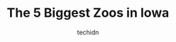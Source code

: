 ---
layout: ampstory
image: https://i0.wp.com/paketmu.com/wp-content/uploads/2023/06/storybook-hill-childrens-zoo-0-in-iowa-1686370060.jpeg?resize=640,853
author: techidn
featured: false
description: Explore the diverse Zoo scene in Iowa, home to an incredible selection of 5 establishments catering to every taste. Whether youre in search of iconic favorites or undiscovered treasures, Io
title: The 5 Biggest Zoos in Iowa
cover:
   title: The 5 Biggest Zoos in Iowa
   subtitle: RICKPATE
   background: https://paketmu.com/wp-content/uploads/2023/06/storybook-hill-childrens-zoo-0-in-iowa-1686370060.jpeg

pages: 
 - layout: thirds
   top: <h1>#1 Blank Park Zoo</h1>
   bottom: "<p>Went on a Tuesday, and not crowded at all. Easy to park, enter and get around. Could see it perfect for strollers or even wheelchairs. Great for toddlers, and younger chi</p>"
   background: https://paketmu.com/wp-content/uploads/2023/06/storybook-hill-childrens-zoo-1-in-iowa-1686370061.jpeg
   backgroundblur: true
 - layout: thirds
   top: <h1>#2 Sunrise Childrens Zoo</h1>
   bottom: "<p>Were from out of town but each time were back visiting family our little one always requests to go feed the animals. Such a cute little park. Highly recommend to anyone</p>"
   background: https://paketmu.com/wp-content/uploads/2023/06/storybook-hill-childrens-zoo-2-in-iowa-1686370061.jpeg
   cta:
      link: https://paketmu.com/the-5-biggest-zoos-in-iowa/
      text: The 5 Biggest Zoos in Iowa
 - layout: thirds
   top: <h1>#3 StoryBook Hill Childrens Zoo</h1>
   bottom: "<p>A nice little mini farm/zoo with some play equipment. Mostly aimed at younger kids, but we still enjoyed visiting. Free with a donation box. We didnt see any staff, but </p>"
   background: https://paketmu.com/wp-content/uploads/2023/06/storybook-hill-childrens-zoo-3-in-iowa-1686370062.jpeg
   cta:
      link: https://paketmu.com/the-5-biggest-zoos-in-iowa/
      text: The 5 Biggest Zoos in Iowa
 - layout: thirds
   top: <h1>#4 Petting Zoo</h1>
   bottom: "<p>1205 E 33rd St, Des Moines, IA 50317, United States</p>"
   background: https://images.unsplash.com/photo-1546497974-b213c9efb599?ixlib=rb-4.0.3&ixid=MnwxMjA3fDB8MHxwaG90by1wYWdlfHx8fGVufDB8fHx8&auto=format&fit=crop&w=640&h=853&q=80
   cta:
      link: https://paketmu.com/the-5-biggest-zoos-in-iowa/
      text: The 5 Biggest Zoos in Iowa
 - layout: thirds
   top: <h1>#5 Great Cats</h1>
   bottom: "<p>Des Moines, IA 50315, United States</p>"
   background: https://images.unsplash.com/photo-1533735380053-eb8d0759b24a?ixlib=rb-4.0.3&ixid=MnwxMjA3fDB8MHxwaG90by1wYWdlfHx8fGVufDB8fHx8&auto=format&fit=crop&w=640&h=853&q=80
   cta:
      link: https://paketmu.com/the-5-biggest-zoos-in-iowa/
      text: The 5 Biggest Zoos in Iowa

 - layout: thirds
   middle: Continue reading...
   background: https://images.unsplash.com/photo-1618556658017-fd9c732d1360?ixlib=rb-4.0.3&ixid=MnwxMjA3fDB8MHxwaG90by1wYWdlfHx8fGVufDB8fHx8&auto=format&fit=crop&w=640&h=853&q=80
   cta:
      link: https://paketmu.com/the-5-biggest-zoos-in-iowa/
      text: The 5 Biggest Zoos in Iowa
      
---